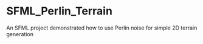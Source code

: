 # SFML_Perlin_Terrain
An SFML project demonstrated how to use Perlin noise for simple 2D terrain generation
